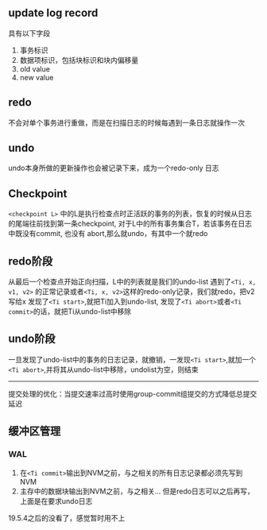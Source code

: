 ## update log record 

具有以下字段

1. 事务标识
2. 数据项标识，包括块标识和块内偏移量
3. old value
4. new value

## redo

不会对单个事务进行重做，而是在扫描日志的时候每遇到一条日志就操作一次

## undo

undo本身所做的更新操作也会被记录下来，成为一个redo-only 日志

## Checkpoint


`<checkpoint L>` 中的L是执行检查点时正活跃的事务的列表，恢复的时候从日志的尾端往前找到第一条checkpoint, 对于L中的所有事务集合T，若该事务在日志中既没有commit, 也没有 
abort,那么就undo，有其中一个就redo

## redo阶段

从最后一个检查点开始正向扫描，L中的列表就是我们的undo-list
遇到了`<Ti, x, v1, v2>` 的正常记录或者`<Ti, x, v2>`这样的redo-only记录，我们就redo，把v2写给x
发现了`<Ti start>`,就把Ti加入到undo-list, 发现了`<Ti abort>`或者`<Ti commit>`的话，就把Ti从undo-list中移除

## undo阶段

一旦发现了undo-list中的事务的日志记录，就撤销，一发现`<Ti start>`,就加一个`<Ti abort>`,并将其从undo-list中移除，undolist为空，则结束

***
提交处理的优化：当提交速率过高时使用group-commit组提交的方式降低总提交延迟


## 缓冲区管理

### WAL

1. 在`<Ti commit>`输出到NVM之前，与之相关的所有日志记录都必须先写到NVM
2. 主存中的数据块输出到NVM之前，与之相关...
但是redo日志可以之后再写，上面是在要求undo日志

19.5.4之后的没看了，感觉暂时用不上
